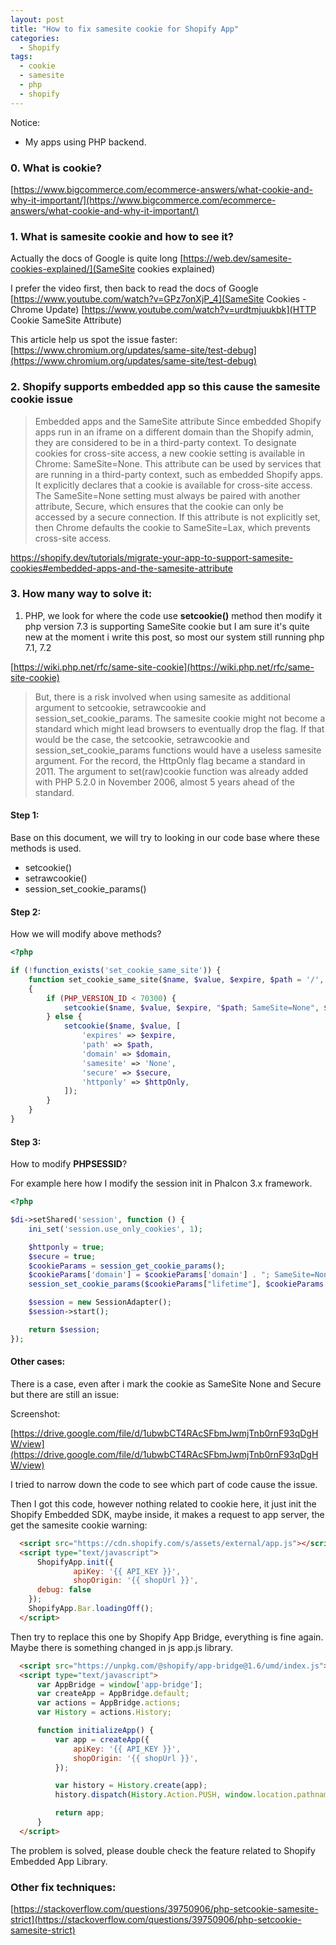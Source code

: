 ```yaml
---
layout: post
title: "How to fix samesite cookie for Shopify App"
categories:
  - Shopify
tags:
  - cookie
  - samesite
  - php
  - shopify
---
```


Notice:
- My apps using PHP backend.

### 0. What is cookie?
[https://www.bigcommerce.com/ecommerce-answers/what-cookie-and-why-it-important/](https://www.bigcommerce.com/ecommerce-answers/what-cookie-and-why-it-important/)

### 1. What is **samesite** cookie and how to see it?

Actually the docs of Google is quite long
[https://web.dev/samesite-cookies-explained/](SameSite cookies explained)

I prefer the video first, then back to read the docs of Google
[https://www.youtube.com/watch?v=GPz7onXjP_4](SameSite Cookies - Chrome Update)
[https://www.youtube.com/watch?v=urdtmjuukbk](HTTP Cookie SameSite Attribute)


This article help us spot the issue faster:
[https://www.chromium.org/updates/same-site/test-debug](https://www.chromium.org/updates/same-site/test-debug)

###  2. Shopify supports embedded app so this cause the samesite cookie issue


> Embedded apps and the SameSite attribute
> Since embedded Shopify apps run in an iframe on a different domain than the Shopify admin, they are considered to be in a third-party context.
> To designate cookies for cross-site access, a new cookie setting is available in Chrome: SameSite=None. This attribute can be used by services that are running in a third-party context, such as embedded Shopify apps. It explicitly declares that a cookie is available for cross-site access. The SameSite=None setting must always be paired with another attribute, Secure, which ensures that the cookie can only be accessed by a secure connection.
> If this attribute is not explicitly set, then Chrome defaults the cookie to SameSite=Lax, which prevents cross-site access.

https://shopify.dev/tutorials/migrate-your-app-to-support-samesite-cookies#embedded-apps-and-the-samesite-attribute




### 3. How many way to solve it:

1. PHP, we look for where the code use **setcookie()** method then modify it
php version 7.3 is supporting SameSite cookie but I am sure it's quite new at the moment i write this post, so most our system still running php 7.1, 7.2

[https://wiki.php.net/rfc/same-site-cookie](https://wiki.php.net/rfc/same-site-cookie)

> But, there is a risk involved when using samesite as additional argument to setcookie, setrawcookie and session_set_cookie_params.
> The samesite cookie might not become a standard which might lead browsers to eventually drop the flag.
> If that would be the case, the setcookie, setrawcookie and session_set_cookie_params functions would have a useless samesite argument. For the record, the HttpOnly flag became a standard in 2011.
> The argument to set(raw)cookie function was already added with PHP 5.2.0 in November 2006, almost 5 years ahead of the standard.

#### Step 1:

Base on this document, we will try to looking in our code base where these methods is used.
- setcookie()
- setrawcookie()
- session_set_cookie_params()

#### Step 2:

How we will modify above methods?

```php
<?php

if (!function_exists('set_cookie_same_site')) {
    function set_cookie_same_site($name, $value, $expire, $path = '/', $domain = '', $secure = true, $httpOnly= true)
    {
        if (PHP_VERSION_ID < 70300) {
            setcookie($name, $value, $expire, "$path; SameSite=None", $domain, $secure, $httpOnly);
        } else {
            setcookie($name, $value, [
                'expires' => $expire,
                'path' => $path,
                'domain' => $domain,
                'samesite' => 'None',
                'secure' => $secure,
                'httponly' => $httpOnly,
            ]);
        }
    }
}

```

#### Step 3:

How to modify **PHPSESSID**?

For example here how I modify the session init in Phalcon 3.x framework.

```php
<?php

$di->setShared('session', function () {
    ini_set('session.use_only_cookies', 1);

    $httponly = true;
    $secure = true;
    $cookieParams = session_get_cookie_params();
    $cookieParams['domain'] = $cookieParams['domain'] . "; SameSite=None";
    session_set_cookie_params($cookieParams["lifetime"], $cookieParams["path"], $cookieParams["domain"], $secure, $httponly);

    $session = new SessionAdapter();
    $session->start();

    return $session;
});

```


#### Other cases:

There is a case, even after i mark the cookie as SameSite None and Secure but there are still an issue:

Screenshot:

[https://drive.google.com/file/d/1ubwbCT4RAcSFbmJwmjTnb0rnF93qDgHW/view](https://drive.google.com/file/d/1ubwbCT4RAcSFbmJwmjTnb0rnF93qDgHW/view)

I tried to narrow down the code to see which part of code cause the issue.

Then I got this code, however nothing related to cookie here, it just init the Shopify Embedded SDK,
maybe inside, it makes a request to app server, the get the samesite cookie warning:

```html
  <script src="https://cdn.shopify.com/s/assets/external/app.js"></script>
  <script type="text/javascript">
      ShopifyApp.init({
              apiKey: '{{ API_KEY }}',
              shopOrigin: '{{ shopUrl }}',
      debug: false
    });
    ShopifyApp.Bar.loadingOff();
  </script>
```

Then try to replace this one by Shopify App Bridge, everything is fine again.
Maybe there is something changed in js app.js library.

```html
  <script src="https://unpkg.com/@shopify/app-bridge@1.6/umd/index.js"></script>
  <script type="text/javascript">
      var AppBridge = window['app-bridge'];
      var createApp = AppBridge.default;
      var actions = AppBridge.actions;
      var History = actions.History;

      function initializeApp() {
          var app = createApp({
              apiKey: '{{ API_KEY }}',
              shopOrigin: '{{ shopUrl }}',
          });

          var history = History.create(app);
          history.dispatch(History.Action.PUSH, window.location.pathname);

          return app;
      }
  </script>
```
The problem is solved, please double check the feature related to Shopify Embedded App Library.

### Other fix techniques:

[https://stackoverflow.com/questions/39750906/php-setcookie-samesite-strict](https://stackoverflow.com/questions/39750906/php-setcookie-samesite-strict)
